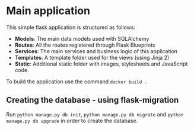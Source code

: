 # Main application
This simple flask application is structured as follows:

- **Models**: The main data models used with SQLAlchemy
- **Routes**: All the routes registered through Flask Blueprints
- **Services**: The main services and business logic of this application
- **Templates**: A template folder used for the views (using Jinja 2)
- **Static**: Additional static folder with images, stylesheets and JavaScript code.

To build the application use the command `docker build .`

## Creating the database - using flask-migration
Run `python manage.py db init`, `python manage.py db migrate` and `python manage.py db upgrade` in order to create the database.